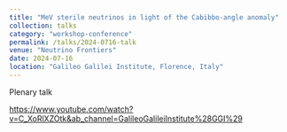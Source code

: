 ```yaml
---
title: "MeV sterile neutrinos in light of the Cabibbo-angle anomaly"
collection: talks
category: "workshop-conference"
permalink: /talks/2024-0716-talk
venue: "Neutrino Frontiers"
date: 2024-07-16
location: "Galileo Galilei Institute, Florence, Italy"
---
```

Plenary talk

https://www.youtube.com/watch?v=C_XoRlXZOtk&ab_channel=GalileoGalileiInstitute%28GGI%29
